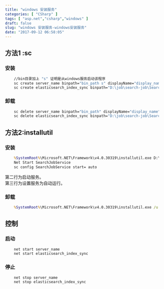 ```yaml
---
title: "windows 安装服务"
categories: [ "CSharp" ]
tags: [ "asp.net","csharp","windows" ]
draft: false
slug: "windows 安装服务-windows安装服务"
date: "2017-09-12 06:58:05"
---
```




## 方法1 :sc

### 安装

```bat
    //bin目录加上 "s" 证明是从windows服务启动该程序
    sc create server_name binpath="bin_path s" displayName="display_name" start=auto
    sc create elasticsearch_index_sync binpath="D:\job\search-job\Search.JobService.exe s" displayName="elasticsearch index sync work" start=auto
```

### 卸载

```bat
    sc delete server_name binpath="bin_path" displayName="display_name"start= auto
    sc delete elasticsearch_index_sync binpath="D:\job\search-job\Search.JobService.exe" displayName="elasticsearch index sync work" start= auto
```

## 方法2:installutil

### 安装

```bat
    %SystemRoot%\Microsoft.NET\Framework\v4.0.30319\installutil.exe D:\job\search-job\Search.JobService.exe
    Net Start SearchJobService
    sc config SearchJobService start= auto
```

第二行为启动服务。  
第三行为设置服务为自动运行。

### 卸载

```bat
    %SystemRoot%\Microsoft.NET\Framework\v4.0.30319\installutil.exe /u D:\job\search-job\Search.JobService.exe
```

## 控制

### 启动

```bat
    net start server_name
    net start elasticsearch_index_sync
```

### 停止

```bat
    net stop server_name
    net stop elasticsearch_index_sync
```
